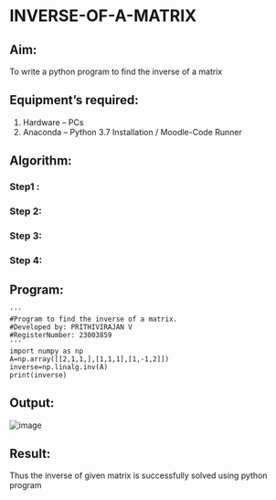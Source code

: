 # INVERSE-OF-A-MATRIX
## Aim:
To write a python program to find the inverse of a matrix
## Equipment’s required:
1. 	Hardware – PCs
2. 	Anaconda – Python 3.7 Installation / Moodle-Code Runner
## Algorithm:
### Step1 : 
### Step 2: 
### Step 3: 
### Step 4: 

## Program:
~~~
'''
#Program to find the inverse of a matrix.
#Developed by: PRITHIVIRAJAN V
#RegisterNumber: 23003859
'''
import numpy as np
A=np.array([[2,1,1,],[1,1,1],[1,-1,2]])
inverse=np.linalg.inv(A)
print(inverse)
~~~
## Output:
![image](https://github.com/Prithivirajan2911/INVERSE-OF-A-MATRIX/assets/147020085/c90379fd-7a9f-45a2-a7cc-1ed4ade6a2eb)

## Result:
Thus the inverse of given matrix is successfully solved using python program

